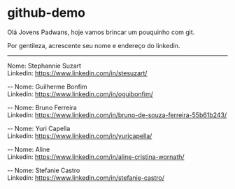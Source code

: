 # github-demo

Olá Jovens Padwans, hoje vamos brincar um pouquinho com git.

Por gentileza, acrescente seu nome e endereço do linkedin.

-------
Nome: Stephannie Suzart  
Linkedin: https://www.linkedin.com/in/stesuzart/

--
Nome: Guilherme Bonfim  
Linkedin: https://www.linkedin.com/in/oguibonfim/

--
Nome: Bruno Ferreira  
Linkedin: https://www.linkedin.com/in/bruno-de-souza-ferreira-55b61b243/

--
Nome: Yuri Capella  
Linkedin: https://www.linkedin.com/in/yuricapella/

--
Nome: Aline  
Linkedin: https://www.linkedin.com/in/aline-cristina-wornath/

--
Nome: Stefanie Castro  
Linkedin: https://www.linkedin.com/in/stefanie-castro/

